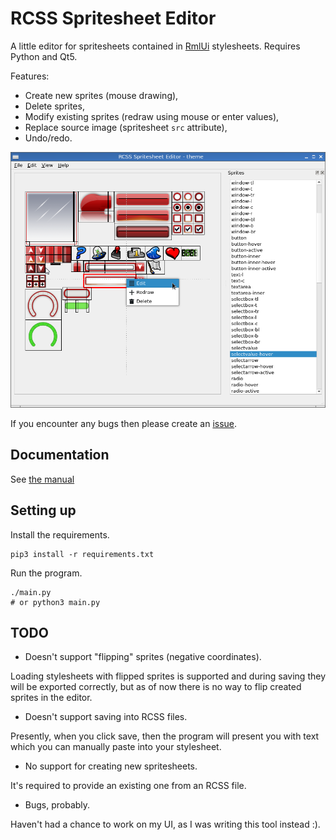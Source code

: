 # RCSS Spritesheet Editor

A little editor for spritesheets contained in 
[RmlUi](https://github.com/mikke89/RmlUi) stylesheets.
Requires Python and Qt5.

Features:

* Create new sprites (mouse drawing),
* Delete sprites,
* Modify existing sprites (redraw using mouse or enter values),
* Replace source image (spritesheet `src` attribute),
* Undo/redo.

![Screenshot](./img/rcss-ed-1.png)

If you encounter any bugs then please create an 
[issue](https://github.com/svenvvv/rcss-sprite-ed/issues).

## Documentation

See [the manual](./MANUAL.md)

## Setting up

Install the requirements.

```
pip3 install -r requirements.txt
```

Run the program.

```
./main.py
# or python3 main.py
```

## TODO

* Doesn't support "flipping" sprites (negative coordinates).

Loading stylesheets with flipped sprites is supported and during saving they
will be exported correctly, but as of now there is no way to flip created
sprites in the editor.

* Doesn't support saving into RCSS files.

Presently, when you click save, then the program will present you with text
which you can manually paste into your stylesheet.

* No support for creating new spritesheets.

It's required to provide an existing one from an RCSS file.

* Bugs, probably.

Haven't had a chance to work on my UI, as I was writing this tool instead :).


